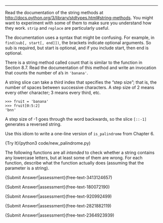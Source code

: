 ---------

Read the documentation of the string methods at <http://docs.python.org/3/library/stdtypes.html#string-methods>. You might want to experiment with some of them to make sure you understand how they work. <span>`strip`</span> and <span>`replace`</span> are particularly useful.

The documentation uses a syntax that might be confusing. For example, in `find(sub[, start[, end]])`, the brackets indicate optional arguments. So <span>sub</span> is required, but <span>start</span> is optional, and if you include <span>start</span>, then <span>end</span> is optional.

There is a string method called <span>count</span> that is similar to the function in Section 8.7. Read the documentation of this method and write an invocation that counts the number of <span>a</span>’s in `'banana'`.

A string slice can take a third index that specifies the “step size”; that is, the number of spaces between successive characters. A step size of 2 means every other character; 3 means every third, etc.

    >>> fruit = 'banana'
    >>> fruit[0:5:2]
    'bnn'

A step size of -1 goes through the word backwards, so the slice `[::-1]` generates a reversed string.

Use this idiom to write a one-line version of `is_palindrome` from Chapter 6.

{Try It}(python3 code/new_palindrome.py)

The following functions are all <span>*intended*</span> to check whether a string contains any lowercase letters, but at least some of them are wrong. For each function, describe what the function actually does (assuming that the parameter is a string).

{Submit Answer!|assessment}(free-text-3413124657)


{Submit Answer!|assessment}(free-text-180072190)


{Submit Answer!|assessment}(free-text-920992499)


{Submit Answer!|assessment}(free-text-2821882119)


{Submit Answer!|assessment}(free-text-2364923939)



